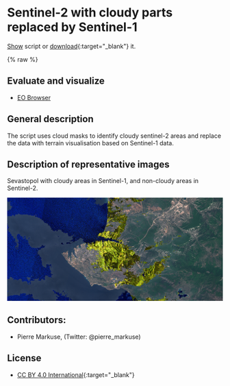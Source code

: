 # Sentinel-2 with cloudy parts replaced by Sentinel-1

<a href="#" id='togglescript'>Show</a> script or [download](script.js){:target="_blank"} it.
<div id='script_view' style="display:none">
{% highlight javascript %}
      {% include_relative script.js %}
{% endhighlight %}
</div>

{% raw %}
## Evaluate and visualize
 - [EO Browser](https://sentinelshare.page.link/KoE7)

## General description
The script uses cloud masks to identify cloudy sentinel-2 areas and replace the data with terrain visualisation based on Sentinel-1 data. 

## Description of representative images  

Sevastopol with cloudy areas in Sentinel-1, and non-cloudy areas in Sentinel-2. 

![RGB](fig/fig1.png)

## Contributors:
 - Pierre Markuse, (Twitter: @pierre_markuse)

## License

 - [CC BY 4.0 International](https://creativecommons.org/licenses/by/4.0/){:target="_blank"}
